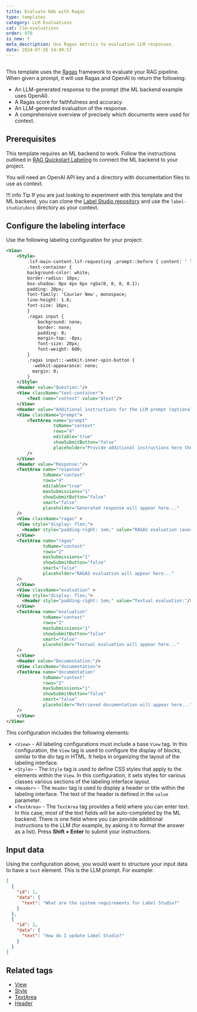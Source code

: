 ```yaml
---
title: Evaluate RAG with Ragas
type: templates
category: LLM Evaluations
cat: llm-evaluations
order: 970
is_new: t
meta_description: Use Ragas metrics to evaluation LLM responses. 
date: 2024-07-26 14:49:57
---
```


<img src="/images/templates/evaluate-rag-automated-metrics.png" alt="" class="gif-border" />

This template uses the [Ragas](https://docs.ragas.io/en/stable/) framework to evaluate your RAG pipeline. When given a prompt, it will use Ragas and OpenAI to return the following:

* An LLM-generated response to the prompt (the ML backend example uses OpenAI). 
* A Ragas score for faithfulness and accuracy.
* An LLM-generated evaluation of the response. 
* A comprehensive overview of precisely which documents were used for context. 

## Prerequisites

This template requires an ML backend to work. Follow the instructions outlined in [RAG Quickstart Labeling](https://github.com/HumanSignal/label-studio-ml-backend/tree/master/label_studio_ml/examples/rag_quickstart) to connect the ML backend to your project. 

You will need an OpenAI API key and a directory with documentation files to use as context. 

!!! info Tip
    If you are just looking to experiment with this template and the ML backend, you can clone the [Label Studio repository](https://github.com/HumanSignal/label-studio) and use the `label-studio\docs` directory as your context. 

## Configure the labeling interface

Use the following labeling configuration for your project:

```xml
<View>
    <Style>
        .lsf-main-content.lsf-requesting .prompt::before { content: ' loading...'; color: #808080; }
        .text-container {
        background-color: white;
        border-radius: 10px;
        box-shadow: 0px 4px 6px rgba(0, 0, 0, 0.1);
        padding: 20px;
        font-family: 'Courier New', monospace;
        line-height: 1.6;
        font-size: 16px;
        }
        .ragas input {
            background: none;
            border: none;
            padding: 0;
            margin-top: -8px;
            font-size: 20px;
            font-weight: 600;
        }
        .ragas input::-webkit-inner-spin-button {
          -webkit-appearance: none;
          margin: 0;
        }
    </Style>
    <Header value="Question:"/>
    <View className="text-container">
        <Text name="context" value="$text"/>
    </View>
    <Header value="Additional instructions for the LLM prompt (optional):"/>
    <View className="prompt">
        <TextArea name="prompt"
                  toName="context"
                  rows="4"
                  editable="true"
                  showSubmitButton="false"
                  placeholder="Provide additional instructions here then Shift+Enter - to provide none, simply enter a space then shift+enter."
        />
    </View>
    <Header value="Response:"/>
    <TextArea name="response"
              toName="context"
              rows="4"
              editable="true"
              maxSubmissions="1"
              showSubmitButton="false"
              smart="false"
              placeholder="Generated response will appear here..."
    />
  	<View className="ragas" >
    <View style="display: flex;">
      <Header style="padding-right: 1em;" value="RAGAS evaluation (averaged, 0 to 100):"/><Number name="float_eval" toName="context" defaultValue="0" />
    </View>
    <TextArea name="ragas"
              toName="context"
              rows="2"
              maxSubmissions="1"
              showSubmitButton="false"
              smart="false"
              placeholder="RAGAS evaluation will appear here..."
    />
  	</View>
    <View className="evaluation" >
    <View style="display: flex;">
      <Header style="padding-right: 1em;" value="Textual evaluation:"/>
    </View>
    <TextArea name="evaluation"
              toName="context"
              rows="2"
              maxSubmissions="1"
              showSubmitButton="false"
              smart="false"
              placeholder="Textual evaluation will appear here..."
    />
    </View>
    <Header value="Documentation:"/>
    <View className="documentation">
    <TextArea name="documentation"
              toName="context"
              rows="2"
              maxSubmissions="1"
              showSubmitButton="false"
              smart="false"
              placeholder="Retrieved documentation will appear here..."
    />
    </View>
</View>
```

This configuration includes the following elements:

* `<View>` - All labeling configurations must include a base `View` tag. In this configuration, the `View` tag is used to configure the display of blocks, similar to the div tag in HTML. It helps in organizing the layout of the labeling interface.
* `<Style>` - The `Style` tag is used to define CSS styles that apply to the elements within the `View`. In this configuration, it sets styles for various classes various sections of the labeling interface layout. 
* `<Header>` - The `Header` tag is used to display a header or title within the labeling interface. The text of the header is defined in the `value` parameter. 
* `<TextArea>` -  The `TextArea` tag provides a field where you can enter text. In this case, most of the text fields will be auto-completed by the ML backend. There is one field where you can provide additional instructions to the LLM (for example, by asking it to format the answer as a list). Press **Shift + Enter** to submit your instructions. 


## Input data

Using the configuration above, you would want to structure your input data to have a `text` element. This is the LLM prompt. For example:

```json
[
  {
    "id": 1,
    "data": {
      "text": "What are the system requirements for Label Studio?"
    }
  },
  {
    "id": 2,
    "data": {
      "text": "How do I update Label Studio?"
    }
  }
]
```

## Related tags

- [View](/tags/view.html)
- [Style](/tags/style.html)
- [TextArea](/tags/textarea.html)
- [Header](/tags/header.html)
